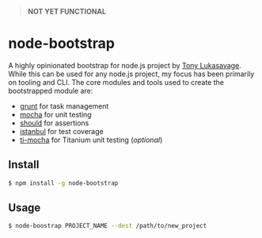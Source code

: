 > **NOT YET FUNCTIONAL**

# node-bootstrap

A highly opinionated bootstrap for node.js project by [Tony Lukasavage](https://twitter.com/tonylukasavage). While this can be used for any node.js project, my focus has been primarily on tooling and CLI. The core modules and tools used to create the bootstrapped module are:

* [grunt]() for task management
* [mocha]() for unit testing
* [should]() for assertions
* [istanbul]() for test coverage
* [ti-mocha]() for Titanium unit testing (_optional_)

## Install

```bash
$ npm install -g node-bootstrap
```

## Usage

```bash
$ node-boostrap PROJECT_NAME --dest /path/to/new_project
```